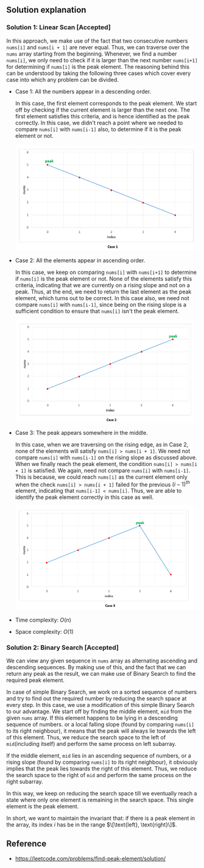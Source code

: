 ## Solution explanation

### Solution 1: Linear Scan [Accepted]

In this approach, we make use of the fact that two consecutive numbers `nums[i]` and `nums[i + 1]`
 are never equal. Thus, we can traverse over the `nums` array starting from the beginning. 
 Whenever, we find a number `nums[i]`, we only need to check if it is larger than the next number 
 `nums[i+1]` for determining if `nums[i]` is the peak element. 
 The reasoning behind this can be understood by taking the following three cases which cover every case into 
 which any problem can be divided.
 
 - Case 1: All the numbers appear in a descending order. 
 
    In this case, the first element corresponds to the peak element. We start off by checking if the current element 
    is larger than the next one. The first element satisfies this criteria, and is hence identified as the peak correctly. 
    In this case, we didn't reach a point where we needed to compare `nums[i]` with `nums[i-1]` also, 
    to determine if it is the peak element or not.
    
    ![case1](case1.PNG)
    
- Case 2: All the elements appear in ascending order. 

    In this case, we keep on comparing `nums[i]` with `nums[i+1]` to determine if `nums[i]`
    is the peak element or not. None of the elements satisfy this criteria, indicating that we are currently on a 
    rising slope and not on a peak. Thus, at the end, we need to return the last element as the peak element, 
    which turns out to be correct. In this case also, we need not compare `nums[i]` with `nums[i-1]`, 
    since being on the rising slope is a sufficient condition to ensure that `nums[i]` isn't the peak element.

    ![case2](case2.PNG)

- Case 3: The peak appears somewhere in the middle. 

    In this case, when we are traversing on the rising edge, as in Case 2, none of the elements will satisfy 
    `nums[i] > nums[i + 1]`. We need not compare `nums[i]` with `nums[i-1]` on the rising slope as discussed above. 
    When we finally reach the peak element, the condition `nums[i] > nums[i + 1]` is satisfied. 
    We again, need not compare `nums[i]` with `nums[i-1]`. This is because, we could reach `nums[i]` as the current 
    element only when the check `nums[i] > nums[i + 1]` failed for the previous $(i-1)^{th}$ element, indicating that 
    `nums[i-1] < nums[i]`. Thus, we are able to identify the peak element correctly in this case as well.

    ![case3](case3.PNG)

- Time complexity: $O(n)$ 
- Space complexity: $O(1)$


### Solution 2: Binary Search [Accepted]

We can view any given sequence in `nums` array as alternating ascending and descending sequences. 
By making use of this, and the fact that we can return any peak as the result, 
we can make use of Binary Search to find the required peak element.

In case of simple Binary Search, we work on a sorted sequence of numbers and try to find out the required number 
by reducing the search space at every step. In this case, we use a modification of this simple Binary Search to our advantage. 
We start off by finding the middle element, `mid` from the given `nums` array. 
If this element happens to be lying in a descending sequence of numbers. or a local falling slope
(found by comparing `nums[i]` to its right neighbour), it means that the peak will always lie towards the left of this element. 
Thus, we reduce the search space to the left of `mid`(including itself) and perform the same process on left subarray.

If the middle element, `mid` lies in an ascending sequence of numbers, or a rising slope
(found by comparing `nums[i]` to its right neighbour), it obviously implies that the peak lies towards the right of this element. 
Thus, we reduce the search space to the right of `mid` and perform the same process on the right subarray.

In this way, we keep on reducing the search space till we eventually reach a state where only one element is 
remaining in the search space. This single element is the peak element.

In short, we want to maintain the invariant that: if there is a peak element in the array, its index $i$ has
be in the range $\[\text{left}, \text{right}\]$.


## Reference

- https://leetcode.com/problems/find-peak-element/solution/